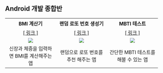 ## Android 개발 종합반

<div align=center width="100%">
<table width="100%">
  <tr align=center>
    <th width="33%">BMI 계산기</td>
    <th width="33%">랜덤 로또 번호 생성기</td>
    <th width="33%">MBTI 테스트</td>
  </tr>
  <tr align=center>
    <td><a href="https://github.com/overtae/playground/tree/bmi-calculator">[ 링크 ]</a></td>
    <td><a href="https://github.com/overtae/playground/tree/random-lotto-num-picker">[ 링크 ]</a></td>
    <td><a href="https://github.com/overtae/playground/tree/mbti-test">[ 링크 ]</a></td>
  </tr>
  <tr align=center>
    <td><img src="https://github.com/overtae/playground/assets/51291185/4686c8ed-acc2-436a-9b08-cbf87abed9c5" /></td>
    <td><img src="https://github.com/overtae/playground/assets/51291185/596620bc-0ea6-4cf6-af89-6030c0f58ab1" /></td>
    <td><img src="https://github.com/overtae/playground/assets/51291185/d8d8fe77-f665-4da4-a984-f7638020214f" /></td>
  </tr>
  <tr align=center>
    <td>신장과 체중을 입력하면 BMI를 계산해주는 앱</td>
    <td>랜덤으로 로또 번호를 추천 해주는 앱</td>
    <td>간단한 MBTI 테스트를 해볼 수 있는 앱</td>
  </tr>
</table>
</div>
